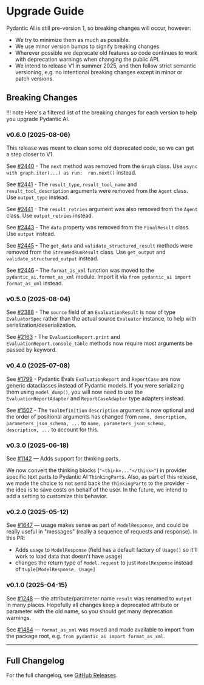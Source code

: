 # Upgrade Guide

Pydantic AI is still pre-version 1, so breaking changes will occur, however:

- We try to minimize them as much as possible.
- We use minor version bumps to signify breaking changes.
- Wherever possible we deprecate old features so code continues to work with deprecation warnings when changing the public API.
- We intend to release V1 in summer 2025, and then follow strict semantic versioning, e.g. no intentional breaking changes except in minor or patch versions.

## Breaking Changes

!!! note
    Here's a filtered list of the breaking changes for each version to help you upgrade Pydantic AI.

### v0.6.0 (2025-08-06)

This release was meant to clean some old deprecated code, so we can get a step closer to V1.

See [#2440](https://github.com/pydantic/pydantic-ai/pull/2440) - The `next` method was removed from the `Graph` class. Use `async with graph.iter(...) as run:  run.next()` instead.

See [#2441](https://github.com/pydantic/pydantic-ai/pull/2441) - The `result_type`, `result_tool_name` and `result_tool_description` arguments were removed from the `Agent` class. Use `output_type` instead.

See [#2441](https://github.com/pydantic/pydantic-ai/pull/2441) - The `result_retries` argument was also removed from the `Agent` class. Use `output_retries` instead.

See [#2443](https://github.com/pydantic/pydantic-ai/pull/2443) - The `data` property was removed from the `FinalResult` class. Use `output` instead.

See [#2445](https://github.com/pydantic/pydantic-ai/pull/2445) - The `get_data` and `validate_structured_result` methods were removed from the
`StreamedRunResult` class. Use `get_output` and `validate_structured_output` instead.

See [#2446](https://github.com/pydantic/pydantic-ai/pull/2446) - The `format_as_xml` function was moved to the `pydantic_ai.format_as_xml` module.
Import it via `from pydantic_ai import format_as_xml` instead.

### v0.5.0 (2025-08-04)

See [#2388](https://github.com/pydantic/pydantic-ai/pull/2388) - The `source` field of an `EvaluationResult` is now of type `EvaluatorSpec` rather than the actual source `Evaluator` instance, to help with serialization/deserialization.

See [#2163](https://github.com/pydantic/pydantic-ai/pull/2163) - The `EvaluationReport.print` and `EvaluationReport.console_table` methods now require most arguments be passed by keyword.

### v0.4.0 (2025-07-08)

See [#1799](https://github.com/pydantic/pydantic-ai/pull/1799) - Pydantic Evals `EvaluationReport` and `ReportCase` are now generic dataclasses instead of Pydantic models. If you were serializing them using `model_dump()`, you will now need to use the `EvaluationReportAdapter` and `ReportCaseAdapter` type adapters instead.

See [#1507](https://github.com/pydantic/pydantic-ai/pull/1507) - The `ToolDefinition` `description` argument is now optional and the order of positional arguments has changed from `name, description, parameters_json_schema, ...` to `name, parameters_json_schema, description, ...` to account for this.

### v0.3.0 (2025-06-18)

See [#1142](https://github.com/pydantic/pydantic-ai/pull/1142) — Adds support for thinking parts.

We now convert the thinking blocks (`"<think>..."</think>"`) in provider specific text parts to
Pydantic AI `ThinkingPart`s. Also, as part of this release, we made the choice to not send back the
`ThinkingPart`s to the provider - the idea is to save costs on behalf of the user. In the future, we
intend to add a setting to customize this behavior.

### v0.2.0 (2025-05-12)

See [#1647](https://github.com/pydantic/pydantic-ai/pull/1647) — usage makes sense as part of `ModelResponse`, and could be really useful in "messages" (really a sequence of requests and response). In this PR:

- Adds `usage` to `ModelResponse` (field has a default factory of `Usage()` so it'll work to load data that doesn't have usage)
- changes the return type of `Model.request` to just `ModelResponse` instead of `tuple[ModelResponse, Usage]`

### v0.1.0 (2025-04-15)

See [#1248](https://github.com/pydantic/pydantic-ai/pull/1248) — the attribute/parameter name `result` was renamed to `output` in many places. Hopefully all changes keep a deprecated attribute or parameter with the old name, so you should get many deprecation warnings.

See [#1484](https://github.com/pydantic/pydantic-ai/pull/1484) — `format_as_xml` was moved and made available to import from the package root, e.g. `from pydantic_ai import format_as_xml`.

---

## Full Changelog

<div id="display-changelog">
  For the full changelog, see <a href="https://github.com/pydantic/pydantic-ai/releases">GitHub Releases</a>.
</div>

<script>
  fetch('/changelog.html').then(r => {
    if (r.ok) {
      r.text().then(t => {
        document.getElementById('display-changelog').innerHTML = t;
      });
    }
  });
</script>
